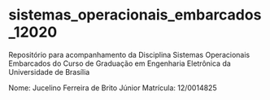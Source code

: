 # sistemas_operacionais_embarcados_12020
Repositório para acompanhamento da Disciplina Sistemas Operacionais Embarcados do Curso de Graduação em Engenharia Eletrônica da Universidade de Brasília

Nome: Jucelino Ferreira de Brito Júnior
Matrícula: 12/0014825
